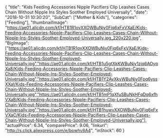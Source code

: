 {
	"title": "Kids Feeding Accessories Nipple Pacifiers Clip Leashes Cases Chain Without Nipple Ins Styles Soother Employed Universally",
	"date": "2018-10-31 10:30:20",
	"SubCat": ["Mother & Kids"],
	"categories": ["Feeding"],
	"thumbnailImage": "https://ae01.alicdn.com/kf/HTB1R1ovXXOWBuNjy0Fiq6xFxVXaE/Kids-Feeding-Accessories-Nipple-Pacifiers-Clip-Leashes-Cases-Chain-Without-Nipple-Ins-Styles-Soother-Employed-Universally.jpg_220x220.jpg",
	"BigImage": ["https://ae01.alicdn.com/kf/HTB1R1ovXXOWBuNjy0Fiq6xFxVXaE/Kids-Feeding-Accessories-Nipple-Pacifiers-Clip-Leashes-Cases-Chain-Without-Nipple-Ins-Styles-Soother-Employed-Universally.jpg","https://ae01.alicdn.com/kf/HTB1u5gtXkKWBuNjy1zjq6AOypXa8/Kids-Feeding-Accessories-Nipple-Pacifiers-Clip-Leashes-Cases-Chain-Without-Nipple-Ins-Styles-Soother-Employed-Universally.jpg","https://ae01.alicdn.com/kf/HTB1Y2AvXkyWBuNjy0Fpq6yssXXaI/Kids-Feeding-Accessories-Nipple-Pacifiers-Clip-Leashes-Cases-Chain-Without-Nipple-Ins-Styles-Soother-Employed-Universally.jpg","https://ae01.alicdn.com/kf/HTB1mP1qXfuSBuNkHFqDq6xfhVXaB/Kids-Feeding-Accessories-Nipple-Pacifiers-Clip-Leashes-Cases-Chain-Without-Nipple-Ins-Styles-Soother-Employed-Universally.jpg","https://ae01.alicdn.com/kf/HTB1huwvXXOWBuNjy0Fiq6xFxVXaC/Kids-Feeding-Accessories-Nipple-Pacifiers-Clip-Leashes-Cases-Chain-Without-Nipple-Ins-Styles-Soother-Employed-Universally.jpg"],
	"actualPrice": 6.34,
	"comparePrice": 9.06,
	"linkurl": "http://s.click.aliexpress.com/e/bowhv8A4",
	"inStock": 60
}
